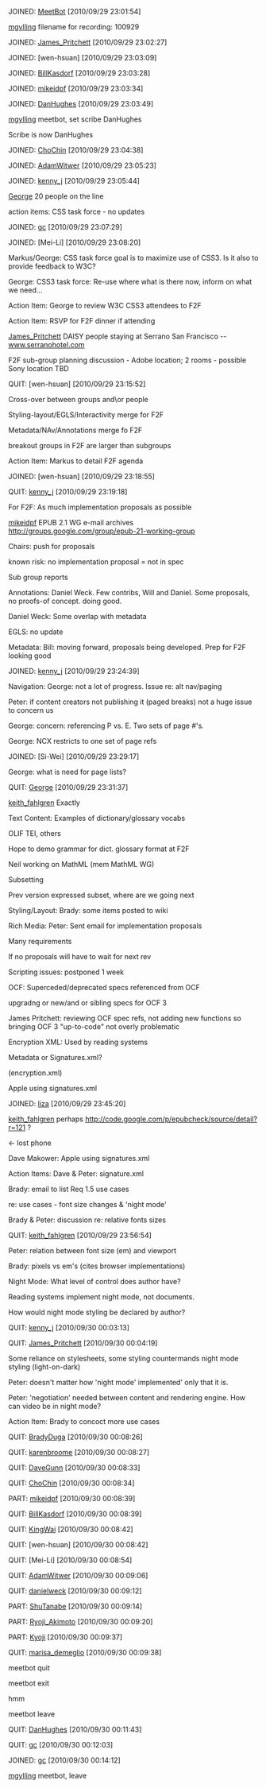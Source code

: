 JOINED: [MeetBot](MeetBot.md) [2010/09/29 23:01:54]

[mgylling](mgylling.md) filename for recording: 100929

JOINED: [James\_Pritchett](James_Pritchett.md) [2010/09/29 23:02:27]

JOINED: [wen-hsuan] [2010/09/29 23:03:09]

JOINED: [BillKasdorf](BillKasdorf.md) [2010/09/29 23:03:28]

JOINED: [mikeidpf](mikeidpf.md) [2010/09/29 23:03:34]

JOINED: [DanHughes](DanHughes.md) [2010/09/29 23:03:49]

[mgylling](mgylling.md) meetbot, set scribe DanHughes

Scribe is now DanHughes

JOINED: [ChoChin](ChoChin.md) [2010/09/29 23:04:38]

JOINED: [AdamWitwer](AdamWitwer.md) [2010/09/29 23:05:23]

JOINED: [kenny\_j](kenny_j.md) [2010/09/29 23:05:44]

[George](George.md) 20 people on the line

action items: CSS task force - no updates

JOINED: [gc](gc.md) [2010/09/29 23:07:29]

JOINED: [Mei-Li] [2010/09/29 23:08:20]

Markus/George: CSS task force goal is to maximize use of CSS3. Is it also to provide feedback to W3C?

George: CSS3 task force: Re-use where what is there now, inform on what we need...

Action Item: George to review W3C CSS3 attendees to F2F

Action Item: RSVP for F2F dinner if attending

[James\_Pritchett](James_Pritchett.md) DAISY people staying at Serrano San Francisco -- www.serranohotel.com

F2F sub-group planning discussion - Adobe location; 2 rooms - possible Sony location TBD

QUIT: [wen-hsuan] [2010/09/29 23:15:52]

Cross-over between groups and\or people

Styling-layout/EGLS/Interactivity merge for F2F

Metadata/NAv/Annotations merge fo F2F

breakout groups in F2F are larger than subgroups

Action Item: Markus to detail F2F agenda

JOINED: [wen-hsuan] [2010/09/29 23:18:55]

QUIT: [kenny\_j](kenny_j.md) [2010/09/29 23:19:18]

For F2F: As much implementation proposals as possible

[mikeidpf](mikeidpf.md) EPUB 2.1 WG e-mail archives http://groups.google.com/group/epub-21-working-group

Chairs: push for proposals

known risk: no implementation proposal = not in spec

Sub group reports

Annotations: Daniel Weck. Few contribs, Will and Daniel. Some proposals, no proofs-of concept. doing good.

Daniel Weck: Some overlap with metadata

EGLS: no update

Metadata: Bill: moving forward, proposals being developed. Prep for F2F looking good

JOINED: [kenny\_j](kenny_j.md) [2010/09/29 23:24:39]

Navigation: George: not a lot of progress. Issue re: alt nav/paging

Peter: if content creators not publishing it (paged  breaks) not a huge issue to concern us

George: concern: referencing P vs. E. Two sets of page #'s.

George: NCX restricts to one set of page refs

JOINED: [Si-Wei] [2010/09/29 23:29:17]

George: what is need for page lists?

QUIT: [George](George.md) [2010/09/29 23:31:37]

[keith\_fahlgren](keith_fahlgren.md) Exactly

Text Content: Examples of dictionary/glossary vocabs

OLIF TEI, others

Hope to demo grammar for dict. glossary format at F2F

Neil working on MathML (mem MathML WG)

Subsetting

Prev version expressed subset, where are we going next

Styling/Layout: Brady: some items posted to wiki

Rich Media: Peter: Sent email for implementation proposals

Many requirements

If no proposals will have to wait for next rev

Scripting issues: postponed 1 week

OCF: Superceded/deprecated specs referenced from OCF

upgradng or new/and or sibling specs for OCF 3

James Pritchett: reviewing OCF spec refs, not adding new functions so bringing OCF 3 "up-to-code" not overly problematic

Encryption XML: Used by reading systems

Metadata or Signatures.xml?

(encryption.xml)

Apple using signatures.xml

JOINED: [liza](liza.md) [2010/09/29 23:45:20]

[keith\_fahlgren](keith_fahlgren.md) perhaps http://code.google.com/p/epubcheck/source/detail?r=121 ?

<- lost phone

Dave Makower: Apple using signatures.xml

Action Items: Dave & Peter: signature.xml

Brady: email to list Req 1.5 use cases

re: use cases - font size changes & 'night mode'

Brady & Peter: discussion re: relative fonts sizes

QUIT: [keith\_fahlgren](keith_fahlgren.md) [2010/09/29 23:56:54]

Peter: relation between font size (em) and viewport

Brady: pixels vs em's (cites browser implementations)

Night Mode: What level of control does author have?

Reading systems implement night mode, not documents.

How would night mode styling be declared by author?

QUIT: [kenny\_j](kenny_j.md) [2010/09/30 00:03:13]

QUIT: [James\_Pritchett](James_Pritchett.md) [2010/09/30 00:04:19]

Some reliance on stylesheets, some styling countermands night mode styling (light-on-dark)

Peter: doesn't matter how 'night mode' implemented' only that it is.

Peter: 'negotiation' needed between content and rendering engine. How can video be in night mode?

Action Item: Brady to concoct more use cases

QUIT: [BradyDuga](BradyDuga.md) [2010/09/30 00:08:26]

QUIT: [karenbroome](karenbroome.md) [2010/09/30 00:08:27]

QUIT: [DaveGunn](DaveGunn.md) [2010/09/30 00:08:33]

QUIT: [ChoChin](ChoChin.md) [2010/09/30 00:08:34]

PART: [mikeidpf](mikeidpf.md) [2010/09/30 00:08:39]

QUIT: [BillKasdorf](BillKasdorf.md) [2010/09/30 00:08:39]

QUIT: [KingWai](KingWai.md) [2010/09/30 00:08:42]

QUIT: [wen-hsuan] [2010/09/30 00:08:42]

QUIT: [Mei-Li] [2010/09/30 00:08:54]

QUIT: [AdamWitwer](AdamWitwer.md) [2010/09/30 00:09:06]

QUIT: [danielweck](danielweck.md) [2010/09/30 00:09:12]

PART: [ShuTanabe](ShuTanabe.md) [2010/09/30 00:09:14]

PART: [Ryoji\_Akimoto](Ryoji_Akimoto.md) [2010/09/30 00:09:20]

PART: [Kyoji](Kyoji.md) [2010/09/30 00:09:37]

QUIT: [marisa\_demeglio](marisa_demeglio.md) [2010/09/30 00:09:38]

meetbot quit

meetbot exit

hmm

meetbot leave

QUIT: [DanHughes](DanHughes.md) [2010/09/30 00:11:43]

QUIT: [gc](gc.md) [2010/09/30 00:12:03]

JOINED: [gc](gc.md) [2010/09/30 00:14:12]

[mgylling](mgylling.md) meetbot, leave

